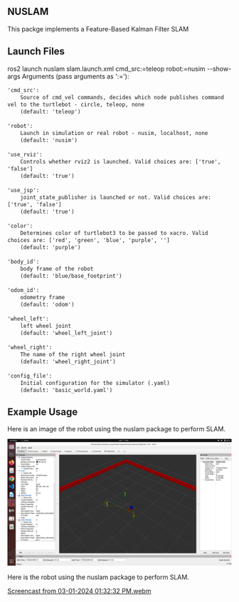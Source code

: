 ## NUSLAM
This packge implements a Feature-Based Kalman Filter SLAM

## Launch Files
ros2 launch nuslam slam.launch.xml cmd_src:=teleop robot:=nusim --show-args
Arguments (pass arguments as '<name>:=<value>'):

    'cmd_src':
        Source of cmd_vel commands, decides which node publishes command vel to the turtlebot - circle, teleop, none
        (default: 'teleop')

    'robot':
        Launch in simulation or real robot - nusim, localhost, none
        (default: 'nusim')

    'use_rviz':
        Controls whether rviz2 is launched. Valid choices are: ['true', 'false']
        (default: 'true')

    'use_jsp':
        joint_state_publisher is launched or not. Valid choices are: ['true', 'false']
        (default: 'true')

    'color':
        Determines color of turtlebot3 to be passed to xacro. Valid choices are: ['red', 'green', 'blue', 'purple', '']
        (default: 'purple')

    'body_id':
        body frame of the robot
        (default: 'blue/base_footprint')

    'odom_id':
        odometry frame
        (default: 'odom')

    'wheel_left':
        left wheel joint
        (default: 'wheel_left_joint')

    'wheel_right':
        The name of the right wheel joint
        (default: 'wheel_right_joint')

    'config_file':
        Initial configuration for the simulator (.yaml)
        (default: 'basic_world.yaml')


## Example Usage

Here is an image of the robot using the nuslam package to perform SLAM.

![](images/slam.png)


 Here is the robot using the nuslam package to perform SLAM. 

 [Screencast from 03-01-2024 01:32:32 PM.webm](https://github.com/ME495-Navigation/slam-project-roy2909/assets/144197977/591c6368-7890-4466-b56e-6498aa5c9ff8)